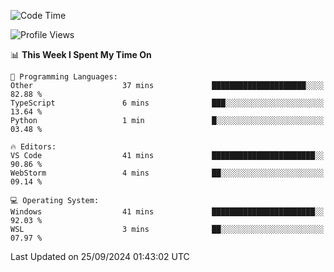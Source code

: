 <!--START_SECTION:waka-->
![Code Time](http://img.shields.io/badge/Code%20Time-725%20hrs%2046%20mins-blue)

![Profile Views](http://img.shields.io/badge/Profile%20Views-8-blue)

📊 **This Week I Spent My Time On** 

```text
💬 Programming Languages: 
Other                    37 mins             █████████████████████░░░░   82.88 % 
TypeScript               6 mins              ███░░░░░░░░░░░░░░░░░░░░░░   13.64 % 
Python                   1 min               █░░░░░░░░░░░░░░░░░░░░░░░░   03.48 % 

🔥 Editors: 
VS Code                  41 mins             ███████████████████████░░   90.86 % 
WebStorm                 4 mins              ██░░░░░░░░░░░░░░░░░░░░░░░   09.14 % 

💻 Operating System: 
Windows                  41 mins             ███████████████████████░░   92.03 % 
WSL                      3 mins              ██░░░░░░░░░░░░░░░░░░░░░░░   07.97 % 
```


 Last Updated on 25/09/2024 01:43:02 UTC
<!--END_SECTION:waka-->
